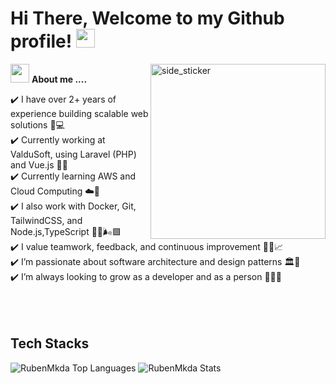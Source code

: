 <h1> Hi There, Welcome to my Github profile! <img src="https://github.com/abdoachhoubi/abdoachhoubi/blob/main/gifs/Hi.gif" width="30"></h1>

<img align="right" width=280px alt="side_sticker" src="https://i.pinimg.com/originals/45/47/64/454764dc1c3f772dd9957ff1b4d6893c.gif" />

<img src="https://media.giphy.com/media/iY8CRBdQXODJSCERIr/giphy.gif" width="30px">&nbsp;**About me ....**

✔️ I have over 2+ years of experience building scalable web solutions 🧠💻 <br>
✔️ Currently working at ValduSoft, using Laravel (PHP) and Vue.js 🏢✨ <br>
✔️ Currently learning AWS and Cloud Computing ☁️📘 <br>
✔️ I also work with Docker, Git, TailwindCSS, and Node.js,TypeScript 🐳🔧🌬️🟩 <br>
✔️ I value teamwork, feedback, and continuous improvement 🤝💬📈 <br>
✔️ I’m passionate about software architecture and design patterns 🏛️📐 <br>
✔️ I’m always looking to grow as a developer and as a person 🚀🧩👣 <br> <br> <br> <br>

## Tech Stacks

<img src="https://github-readme-stats.vercel.app/api/top-langs/?username=rubenmkda&layout=compact&theme=dark&bg_color=0A0A0A" alt="RubenMkda Top Languages"/>
<img src="https://github-readme-stats.vercel.app/api?username=rubenmkda&show_icons=true&theme=dark&bg_color=0A0A0A" alt="RubenMkda Stats"/>
